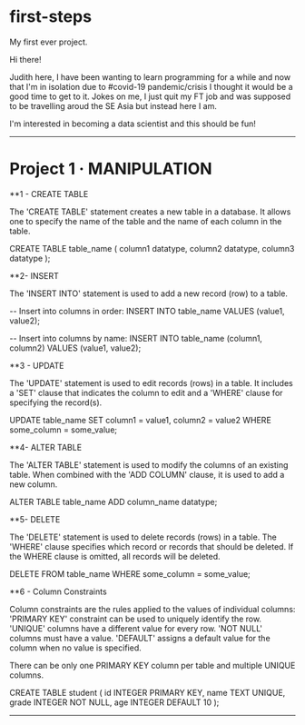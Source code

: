 # first-steps
My first ever project.

Hi there!

Judith here, I have been wanting to learn programming for a while and now that I'm in isolation due to #covid-19 pandemic/crisis I thought it would be a good time to get to it. Jokes on me, I just quit my FT job and was supposed to be travelling aroud the SE Asia but instead here I am. 

I'm interested in becoming a data scientist and this should be fun!

-------------------------------------------------------------------------------------------------------

# Project 1 · MANIPULATION

**1 - CREATE TABLE

The 'CREATE TABLE' statement creates a new table in a database. It allows one to specify the name of the table and the name of each column in the table.

 CREATE TABLE table_name (
  column1 datatype,
  column2 datatype,
  column3 datatype
);

**2- INSERT

The 'INSERT INTO' statement is used to add a new record (row) to a table.

-- Insert into columns in order:
INSERT INTO table_name
VALUES (value1, value2);

-- Insert into columns by name:
INSERT INTO table_name (column1, column2)
VALUES (value1, value2);

**3 - UPDATE

The 'UPDATE' statement is used to edit records (rows) in a table. It includes a 'SET' clause that indicates the column to edit and a 'WHERE' clause for specifying the record(s).

UPDATE table_name
SET column1 = value1, column2 = value2
WHERE some_column = some_value;

**4- ALTER TABLE

The 'ALTER TABLE' statement is used to modify the columns of an existing table. When combined with the 'ADD COLUMN' clause, it is used to add a new column.

ALTER TABLE table_name
ADD column_name datatype;

**5- DELETE

The 'DELETE' statement is used to delete records (rows) in a table. The 'WHERE' clause specifies which record or records that should be deleted. If the WHERE clause is omitted, all records will be deleted.

DELETE FROM table_name
WHERE some_column = some_value;

**6 - Column Constraints

Column constraints are the rules applied to the values of individual columns:
  'PRIMARY KEY' constraint can be used to uniquely identify the row.
  'UNIQUE' columns have a different value for every row.
  'NOT NULL' columns must have a value.
  'DEFAULT' assigns a default value for the column when no value is specified.
  
 There can be only one PRIMARY KEY column per table and multiple UNIQUE columns.

CREATE TABLE student (
  id INTEGER PRIMARY KEY,
  name TEXT UNIQUE,
  grade INTEGER NOT NULL,
  age INTEGER DEFAULT 10
);

----------------------------------------------------------------------------------------------------

